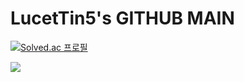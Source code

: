 # LucetTin5's GITHUB MAIN

[![Solved.ac
프로필](http://mazassumnida.wtf/api/v2/generate_badge?boj=frozen1230)](https://solved.ac/frozen1230)

<img src="https://img.shields.io/badge/React-61DAFB?style=flat&logo=React&logoColor=white" />

